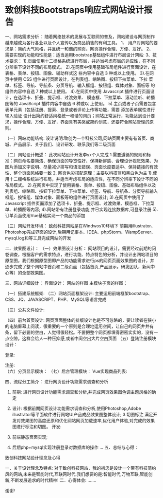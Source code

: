# 致创科技Bootstraps响应式网站设计报告

一、网站需求分析：
随着网络技术的发展与互联网的普及，网站建设与网页制作越来越成为各行各业以及个人宣传以及商品销售的有利工具。
1、	用户对网站的要求是：简约大气风格，并且统一和谐的网页，网页操作合理、方便、友好。
2、	需要实现的功能和性能是：适当运用bootstrap基础组件进行布局设计网站:
3、技术要求：
1).页面使用十二栅格系统进行布局，并适当考虑布局的适应性，在不同分辨率下设计不同的布局模式。
2).在网页中使用基础布局组件进行页面设计，在表格、表单、按钮、图像、辅助样式这
些内容中自选 3 种或以上使用。
3).在网页中使用 CSS 组件进行页面设计，在列表组、缩略图、按钮下拉菜单、下拉
菜单、标签、导航、导航条、分页导航、输入框组、按钮组、媒体对象、面板等
的组件内容中自选 7 种或以上使用。
4).在网页中使用 Javascript 插件进行页面设计，在选项卡、折叠、提示框、过渡效果、
模态框、下拉菜单、滚动监听、轮播图等的 JavaScript 插件内容中自选 6 种或以
上使用。
5).主页或者子页需要包含表单元素（包括注册、搜索、登录或者评论上传等功能，需要 添加表单属性进行输入验证
设计出简约舒适风格统一和谐的网页；网站正常运行，功能达到设计要求，操作合理、方便、友好，界面具有美感或简约创意，还要符合网站管理的原则。

（一）网站功能结构:
设计说明:致创为一个科技公司,网站页面主要有有首页、商城、产品展示、关于我们、设计研发、联系我们等二级页面

（二）网站设计概述：
此次网站设计开发李yx个人完成
1.需要遵循的规则和标准：网页命名要简洁、确保页面的导览性好、保持新鲜感、合理设计视觉效果、为图片添加文字说明、尽量减少拼写和语法错误、页面长度要适中、保持链接的有效性、整个页面风格要一致
2. 网页色彩搭配原理：主要以科技蓝和黑白色为主
1).使用十二栅格系统进行布局，并适当考虑布局的适应性，在不同分辨率下设计不同的布局模式。
2).在网页中实现了使用表格、表单、按钮、图像、基础布局组件以及列表组、缩略图、按钮下拉菜单、下拉菜单、标签、导航、导航条、分页导航输入框组、按钮组、媒体对象、面板等的组件进行页面设计;
3).在网页中使用了 Javascript 插件页面添加了选项卡、折叠、提示框、过渡效果、模态框、下拉菜单、轮播图等内容;
4).网站带有注册登录功能,并已实现连接数据库,可登录注册
5).订单页面使用Vue基础实现一个商品的添加


（三）网站开发环境：
致创科技网站是在Windwos10环境下
前期用illustrator、Photoshop完成界面的设计,后期用记事本、IDEA、phpStorm、WampServer、mysql.log和等工具完成网站的开发


二、效果图设计：
（一）效果图设计分析：
网站项目的设计，需要经过前期的问卷调查，根据客户的需求特点，进行功能、特点特色的分析，并设计出网站项目的原型图，我们根据原型图即产品的功能需求进行ps的网页页面效果图的设计，并逐步完成了整个网站中首页和二级页面（包括首页,产品展示，研发团队，新闻中心等）的全部效果图。 

三、网站详细设计：
界面设计：
网站的样图
主模块子页的样图：

（一）搭建系统框架:
（二）网站页面框架设计:
主要运用前端框架bootstrap、CSS、JQ、JAVASCRIPT、PHP、MySQL等语言完成

（三）公共文件设计:
 
（四）前台首页设计:
网页页面整体的排版设计也是不可忽略的，要让读者在狭小的电脑屏幕上阅读，很重要的一个原则是合理地运用空间，让自己的网页井井有条，留下必要的空白，人觉得很轻松。不要把整个网页都填得密密实实的，没有一点空隙，这样会给人一种压抑感,或者中间空出大片空白页面
（五）登陆注册模块设计：

登录:
 
注册:  
（六）分页显示模块：
（七）后台管理模块：
Vue实现商品列表:
 
四、流程分工简介：
进行网页设计功能需求调查和分析
1. 前期:
进行网页设计功能需求调查和分析,并完成网页效果图色调主题风格的确定
2. 设计:
根据前期网页设计功能需求调查和分析,使用Photoshop,Adobe illustrator等平面软件进行网站UI产品成品效果图整体设计;
3.切图标注
满足开发对效果图的高度还原和优化网站网页加载速率,优化用户体验,对完成的效果图进行标注和切图。
开发:
1.	前端静态页面实现;
 
2.	后期php+mysql实现注册登录对数据库的操作
…
五、总结与心得：

 
致创科技网站设计理念及心得


一．关于设计理念及特点:
对于致创科技网站，我的初忠是设计一个带有科技简约风的网站,未来是智能时代,互联网时代,我们想要的是:智能时代,万物互联,智能创新,不断发展追求的时代精神! 
二．心得体会:
.......

谢谢!

